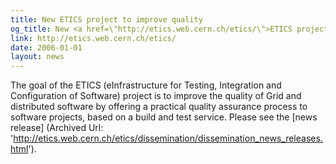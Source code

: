 ```yaml
---
title: New ETICS project to improve quality
og_title: New <a href=\"http://etics.web.cern.ch/etics/\">ETICS project</a> to improve quality
link: http://etics.web.cern.ch/etics/
date: 2006-01-01
layout: news
---
```


The goal of the ETICS (eInfrastructure for Testing, Integration and Configuration of Software) project is to improve the quality of Grid and distributed software by offering a practical quality assurance process to software projects, based on a build and test service. Please see the [news release] (Archived Url: 'http://etics.web.cern.ch/etics/dissemination/dissemination_news_releases.html'). 
